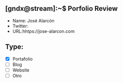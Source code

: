 ## [gndx@stream]:~$ Porfolio Review

- Name: José Alarcón  
- Twitter:
- URL:hhtps://jose-alarcon.com

## Type:
  - [X] Portafolio
  - [ ] Blog
  - [ ] Website
  - [ ] Otro
